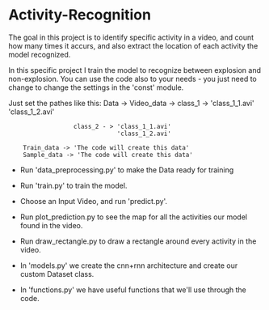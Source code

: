 # Activity-Recognition
The goal in this project is to identify specific activity in a video, and count how many times it accurs, and also extract the location of each activity the model recognized.

In this specific project I train the model to recognize between explosion and non-explosion.
You can use the code also to your needs - you just need to change to change the settings in the 'const' module.

Just set the pathes like this:
Data -> Video_data -> class_1 -> 'class_1_1.avi'
                                 'class_1_2.avi'
        
                      class_2 - > 'class_1_1.avi'
                                  'class_1_2.avi'
        
        Train_data -> 'The code will create this data'                       
        Sample_data -> 'The code will create this data'                       
                      
                                 

- Run 'data_preprocessing.py' to make the Data ready for training
- Run 'train.py' to train the model.
- Choose an Input Video, and run 'predict.py'.
- Run plot_prediction.py to see the map for all the activities our model found in the video.
- Run draw_rectangle.py to draw a rectangle around every activity in the video.
                                
                                
- In 'models.py' we create the cnn+rnn architecture and create our custom Dataset class.
- In 'functions.py' we have useful functions that we'll use through the code.
